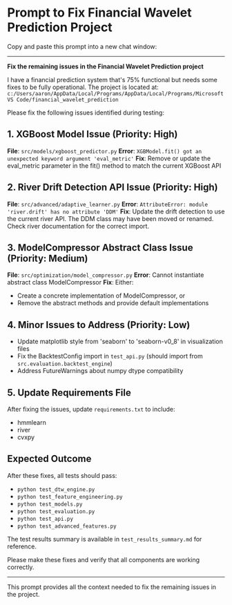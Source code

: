 # Prompt to Fix Financial Wavelet Prediction Project

Copy and paste this prompt into a new chat window:

---

**Fix the remaining issues in the Financial Wavelet Prediction project**

I have a financial prediction system that's 75% functional but needs some fixes to be fully operational. The project is located at: `c:/Users/aaron/AppData/Local/Programs/AppData/Local/Programs/Microsoft VS Code/financial_wavelet_prediction`

Please fix the following issues identified during testing:

## 1. XGBoost Model Issue (Priority: High)
**File**: `src/models/xgboost_predictor.py`
**Error**: `XGBModel.fit() got an unexpected keyword argument 'eval_metric'`
**Fix**: Remove or update the eval_metric parameter in the fit() method to match the current XGBoost API

## 2. River Drift Detection API Issue (Priority: High)
**File**: `src/advanced/adaptive_learner.py`
**Error**: `AttributeError: module 'river.drift' has no attribute 'DDM'`
**Fix**: Update the drift detection to use the current river API. The DDM class may have been moved or renamed. Check river documentation for the correct import.

## 3. ModelCompressor Abstract Class Issue (Priority: Medium)
**File**: `src/optimization/model_compressor.py`
**Error**: Cannot instantiate abstract class ModelCompressor
**Fix**: Either:
- Create a concrete implementation of ModelCompressor, or
- Remove the abstract methods and provide default implementations

## 4. Minor Issues to Address (Priority: Low)
- Update matplotlib style from 'seaborn' to 'seaborn-v0_8' in visualization files
- Fix the BacktestConfig import in `test_api.py` (should import from `src.evaluation.backtest_engine`)
- Address FutureWarnings about numpy dtype compatibility

## 5. Update Requirements File
After fixing the issues, update `requirements.txt` to include:
- hmmlearn
- river
- cvxpy

## Expected Outcome
After these fixes, all tests should pass:
- `python test_dtw_engine.py` 
- `python test_feature_engineering.py`
- `python test_models.py`
- `python test_evaluation.py`
- `python test_api.py`
- `python test_advanced_features.py`

The test results summary is available in `test_results_summary.md` for reference.

Please make these fixes and verify that all components are working correctly.

---

This prompt provides all the context needed to fix the remaining issues in the project.
